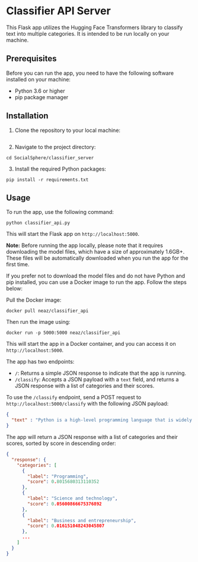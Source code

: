 # Classifier API Server

This Flask app utilizes the Hugging Face Transformers library to classify text into multiple categories. It is intended to be run locally on your machine.

## Prerequisites

Before you can run the app, you need to have the following software installed on your machine:

- Python 3.6 or higher
- pip package manager

## Installation

1. Clone the repository to your local machine:

```

```

2. Navigate to the project directory:

```
cd SocialSphere/classifier_server
```

3. Install the required Python packages:

```
pip install -r requirements.txt
```

## Usage

To run the app, use the following command:

```
python classifier_api.py
```

This will start the Flask app on `http://localhost:5000`.

**Note:** Before running the app locally, please note that it requires downloading the model files, which have a size of approximately 1.6GB+. These files will be automatically downloaded when you run the app for the first time.

If you prefer not to download the model files and do not have Python and pip installed, you can use a Docker image to run the app. Follow the steps below:

Pull the Docker image:

```
docker pull neaz/classifier_api
```

Then run the image using:

```
docker run -p 5000:5000 neaz/classifier_api
```

This will start the app in a Docker container, and you can access it on `http://localhost:5000`.

The app has two endpoints:

- `/`: Returns a simple JSON response to indicate that the app is running.
- `/classify`: Accepts a JSON payload with a `text` field, and returns a JSON response with a list of categories and their scores.

To use the `/classify` endpoint, send a POST request to `http://localhost:5000/classify` with the following JSON payload:

```json
{
  "text" : "Python is a high-level programming language that is widely used for web development, scientific computing, data analysis, artificial intelligence, and more."
}
```

The app will return a JSON response with a list of categories and their scores, sorted by score in descending order:

```json
{
  "response": {
    "categories": [
      {
        "label": "Programming",
        "score": 0.8015680313110352
      },
      {
        "label": "Science and technology",
        "score": 0.05600866675376892
      },
      {
        "label": "Business and entrepreneurship",
        "score": 0.016151048243045807
      },
      ...
    ]
  }
}
```